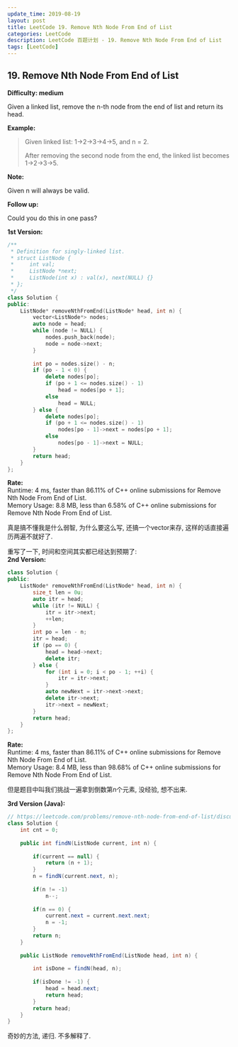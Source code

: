 ```yaml
---
update_time: 2019-08-19
layout: post
title: LeetCode 19. Remove Nth Node From End of List
categories: LeetCode
description: LeetCode 百题计划 - 19. Remove Nth Node From End of List
tags: [LeetCode]
---
```

## 19. Remove Nth Node From End of List
**Difficulty: medium**

Given a linked list, remove the n-th node from the end of list and return its head.

**Example:**

> Given linked list: 1->2->3->4->5, and n = 2.
> 
> After removing the second node from the end, the linked list becomes 1->2->3->5.  

**Note:**

Given n will always be valid.

**Follow up:**

Could you do this in one pass?

**1st Version:**  
```c++
/**
 * Definition for singly-linked list.
 * struct ListNode {
 *     int val;
 *     ListNode *next;
 *     ListNode(int x) : val(x), next(NULL) {}
 * };
 */
class Solution {
public:
    ListNode* removeNthFromEnd(ListNode* head, int n) {
        vector<ListNode*> nodes;
        auto node = head;
        while (node != NULL) {
            nodes.push_back(node);
            node = node->next;
        }
        
        int po = nodes.size() - n;
        if (po - 1 < 0) {
            delete nodes[po];
            if (po + 1 <= nodes.size() - 1)
                head = nodes[po + 1];
            else 
                head = NULL;
        } else {
            delete nodes[po];
            if (po + 1 <= nodes.size() - 1)
                nodes[po - 1]->next = nodes[po + 1];
            else
                nodes[po - 1]->next = NULL;
        }
        return head;
    }
};
```

**Rate:**  
Runtime: 4 ms, faster than 86.11% of C++ online submissions for Remove Nth Node From End of List.  
Memory Usage: 8.8 MB, less than 6.58% of C++ online submissions for Remove Nth Node From End of List.

真是搞不懂我是什么弱智, 为什么要这么写, 还搞一个vector来存, 这样的话直接遍历两遍不就好了.  

重写了一下, 时间和空间其实都已经达到预期了:  
**2nd Version:**  
```c++
class Solution {
public:
    ListNode* removeNthFromEnd(ListNode* head, int n) {
        size_t len = 0u;
        auto itr = head;
        while (itr != NULL) {
            itr = itr->next;
            ++len;
        }
        int po = len - n;
        itr = head;
        if (po == 0) {
            head = head->next;
            delete itr;
        } else {
            for (int i = 0; i < po - 1; ++i) {
                itr = itr->next;
            }
            auto newNext = itr->next->next;
            delete itr->next;
            itr->next = newNext;
        }
        return head;
    }
};
```

**Rate:**  
Runtime: 4 ms, faster than 86.11% of C++ online submissions for Remove Nth Node From End of List.  
Memory Usage: 8.4 MB, less than 98.68% of C++ online submissions for Remove Nth Node From End of List.  

但是题目中叫我们挑战一遍拿到倒数第n个元素, 没经验, 想不出来.  

**3rd Version (Java):**  
```java
// https://leetcode.com/problems/remove-nth-node-from-end-of-list/discuss/359826/Java-recursive-solution%3A-Runtime%3A-0-ms-faster-than-100.00-O(n)
class Solution {
    int cnt = 0;
    
    public int findN(ListNode current, int n) {
       
        if(current == null) {
            return (n + 1);
        }    
        n = findN(current.next, n);
        
        if(n != -1)
            n--;
        
        if(n == 0) {
            current.next = current.next.next;
            n = -1;
        }
        return n;
    }
    
    public ListNode removeNthFromEnd(ListNode head, int n) {
        
        int isDone = findN(head, n);
        
        if(isDone != -1) {
            head = head.next;
            return head;
        }
        return head;
    }
}
```

奇妙的方法, 递归. 不多解释了.  